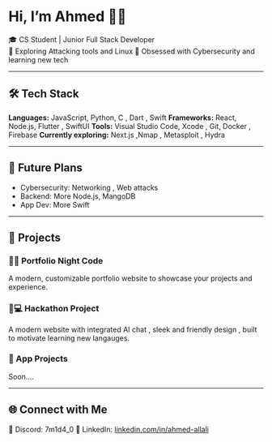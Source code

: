 # Hi, I’m Ahmed 👋🏻

🎓 CS Student | Junior Full Stack Developer  
🔬 Exploring Attacking tools and Linux
🧠 Obsessed with Cybersecurity and learning new tech

---

## 🛠️ Tech Stack

**Languages:** JavaScript, Python, C , Dart , Swift 
**Frameworks:** React, Node.js, Flutter , SwiftUI
**Tools:** Visual Studio Code, Xcode , Git, Docker , Firebase
**Currently exploring:** Next.js ,Nmap , Metasploit , Hydra

---

## 🔮 Future Plans

- Cybersecurity: Networking , Web attacks
- Backend: More Node.js, MangoDB
- App Dev: More Swift

---

## 🚀 Projects

### 🌌🎆  Portfolio Night Code
A modern, customizable portfolio website to showcase your projects and experience.

### 🥈💻  Hackathon Project
A modern website with integrated AI chat , sleek and friendly design , built to motivate learning new langauges.

### 📱 App Projects

Soon....

---

## 🌐 Connect with Me

💬 Discord: 7m1d4_0 
💼 LinkedIn: [linkedin.com/in/ahmed-allali](https://www.linkedin.com/in/ahmed-allali-98242a251/)
